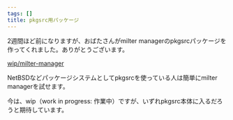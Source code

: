 ```yaml
---
tags: []
title: pkgsrc用パッケージ
---
```

2週間ほど前になりますが、おばたさんがmilter managerのpkgsrcパッケージを作ってくれました。ありがとうございます。
<!--more-->


[wip/milter-manager](http://pkgsrc.se/wip/milter-manager)

NetBSDなどパッケージシステムとしてpkgsrcを使っている人は簡単にmilter managerを試せます。

今は、wip（work in progress: 作業中）ですが、いずれpkgsrc本体に入るだろうと期待しています。
